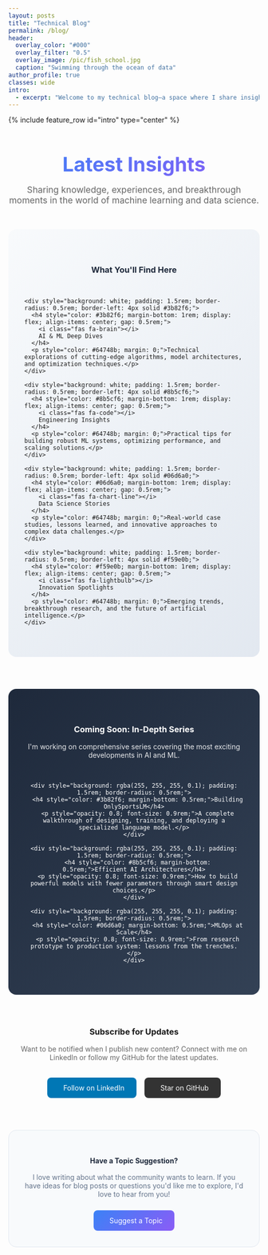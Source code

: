 ```yaml
---
layout: posts
title: "Technical Blog"
permalink: /blog/
header:
  overlay_color: "#000"
  overlay_filter: "0.5"
  overlay_image: /pic/fish_school.jpg
  caption: "Swimming through the ocean of data"
author_profile: true
classes: wide
intro: 
  - excerpt: "Welcome to my technical blog—a space where I share insights, discoveries, and lessons learned from the frontlines of AI and data science. From deep dives into model architectures to practical tips for ML engineering, join me on this journey of continuous learning and innovation."
---
```


{% include feature_row id="intro" type="center" %}

<div style="text-align: center; margin: 3rem 0;">
  <h2 style="font-size: 2.5rem; margin-bottom: 1rem; background: linear-gradient(135deg, #3b82f6, #8b5cf6); -webkit-background-clip: text; -webkit-text-fill-color: transparent;">Latest Insights</h2>
  <p style="font-size: 1.1rem; color: #666; max-width: 600px; margin: 0 auto;">Sharing knowledge, experiences, and breakthrough moments in the world of machine learning and data science.</p>
</div>

<div style="background: linear-gradient(135deg, #f8fafc 0%, #e2e8f0 100%); padding: 3rem 2rem; margin: 3rem 0; border-radius: 1rem;">
  <h3 style="text-align: center; color: #1e293b; margin-bottom: 2rem;">What You'll Find Here</h3>
  
  <div style="display: grid; grid-template-columns: repeat(auto-fit, minmax(250px, 1fr)); gap: 2rem;">
    
    <div style="background: white; padding: 1.5rem; border-radius: 0.5rem; border-left: 4px solid #3b82f6;">
      <h4 style="color: #3b82f6; margin-bottom: 1rem; display: flex; align-items: center; gap: 0.5rem;">
        <i class="fas fa-brain"></i>
        AI & ML Deep Dives
      </h4>
      <p style="color: #64748b; margin: 0;">Technical explorations of cutting-edge algorithms, model architectures, and optimization techniques.</p>
    </div>
    
    <div style="background: white; padding: 1.5rem; border-radius: 0.5rem; border-left: 4px solid #8b5cf6;">
      <h4 style="color: #8b5cf6; margin-bottom: 1rem; display: flex; align-items: center; gap: 0.5rem;">
        <i class="fas fa-code"></i>
        Engineering Insights
      </h4>
      <p style="color: #64748b; margin: 0;">Practical tips for building robust ML systems, optimizing performance, and scaling solutions.</p>
    </div>
    
    <div style="background: white; padding: 1.5rem; border-radius: 0.5rem; border-left: 4px solid #06d6a0;">
      <h4 style="color: #06d6a0; margin-bottom: 1rem; display: flex; align-items: center; gap: 0.5rem;">
        <i class="fas fa-chart-line"></i>
        Data Science Stories
      </h4>
      <p style="color: #64748b; margin: 0;">Real-world case studies, lessons learned, and innovative approaches to complex data challenges.</p>
    </div>
    
    <div style="background: white; padding: 1.5rem; border-radius: 0.5rem; border-left: 4px solid #f59e0b;">
      <h4 style="color: #f59e0b; margin-bottom: 1rem; display: flex; align-items: center; gap: 0.5rem;">
        <i class="fas fa-lightbulb"></i>
        Innovation Spotlights
      </h4>
      <p style="color: #64748b; margin: 0;">Emerging trends, breakthrough research, and the future of artificial intelligence.</p>
    </div>
    
  </div>
</div>

<!-- Featured/Recent Posts will appear here automatically -->

<div style="background: linear-gradient(135deg, #1e293b 0%, #334155 100%); color: white; padding: 3rem 2rem; margin: 4rem 0; border-radius: 1rem; text-align: center;">
  <h3 style="margin-bottom: 1rem;">Coming Soon: In-Depth Series</h3>
  <p style="margin-bottom: 2rem; opacity: 0.9;">I'm working on comprehensive series covering the most exciting developments in AI and ML.</p>
  
  <div style="display: grid; grid-template-columns: repeat(auto-fit, minmax(200px, 1fr)); gap: 1.5rem;">
    
    <div style="background: rgba(255, 255, 255, 0.1); padding: 1.5rem; border-radius: 0.5rem;">
      <h4 style="color: #3b82f6; margin-bottom: 0.5rem;">Building OnlySportsLM</h4>
      <p style="opacity: 0.8; font-size: 0.9rem;">A complete walkthrough of designing, training, and deploying a specialized language model.</p>
    </div>
    
    <div style="background: rgba(255, 255, 255, 0.1); padding: 1.5rem; border-radius: 0.5rem;">
      <h4 style="color: #8b5cf6; margin-bottom: 0.5rem;">Efficient AI Architectures</h4>
      <p style="opacity: 0.8; font-size: 0.9rem;">How to build powerful models with fewer parameters through smart design choices.</p>
    </div>
    
    <div style="background: rgba(255, 255, 255, 0.1); padding: 1.5rem; border-radius: 0.5rem;">
      <h4 style="color: #06d6a0; margin-bottom: 0.5rem;">MLOps at Scale</h4>
      <p style="opacity: 0.8; font-size: 0.9rem;">From research prototype to production system: lessons from the trenches.</p>
    </div>
    
  </div>
</div>

<div style="text-align: center; margin: 4rem 0;">
  <h3 style="margin-bottom: 1rem;">Subscribe for Updates</h3>
  <p style="color: #666; margin-bottom: 2rem;">Want to be notified when I publish new content? Connect with me on LinkedIn or follow my GitHub for the latest updates.</p>
  
  <div style="display: flex; justify-content: center; gap: 1rem; flex-wrap: wrap;">
    <a href="https://linkedin.com/in/seanxie2024" target="_blank" style="background: #0077b5; color: white; padding: 0.75rem 1.5rem; border-radius: 0.5rem; text-decoration: none; display: inline-flex; align-items: center; gap: 0.5rem;">
      <i class="fab fa-linkedin"></i>
      Follow on LinkedIn
    </a>
    <a href="https://github.com/XYCrus" target="_blank" style="background: #333; color: white; padding: 0.75rem 1.5rem; border-radius: 0.5rem; text-decoration: none; display: inline-flex; align-items: center; gap: 0.5rem;">
      <i class="fab fa-github"></i>
      Star on GitHub
    </a>
  </div>
</div>

<div style="background: #f8fafc; padding: 2rem; margin: 3rem 0; border-radius: 1rem; border: 1px solid #e2e8f0; text-align: center;">
  <h4 style="color: #1e293b; margin-bottom: 1rem;">Have a Topic Suggestion?</h4>
  <p style="color: #64748b; margin-bottom: 1.5rem;">I love writing about what the community wants to learn. If you have ideas for blog posts or questions you'd like me to explore, I'd love to hear from you!</p>
  <a href="mailto:seanxie249@gmail.com?subject=Blog%20Topic%20Suggestion" style="background: linear-gradient(135deg, #3b82f6, #8b5cf6); color: white; padding: 0.75rem 1.5rem; border-radius: 0.5rem; text-decoration: none; display: inline-flex; align-items: center; gap: 0.5rem;">
    <i class="fas fa-lightbulb"></i>
    Suggest a Topic
  </a>
</div>
